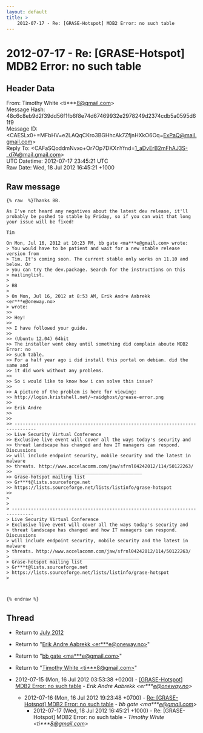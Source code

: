```yaml
---
layout: default
title: >
    2012-07-17 - Re: [GRASE-Hotspot] MDB2 Error: no such table
---
```


# 2012-07-17 - Re: [GRASE-Hotspot] MDB2 Error: no such table

## Header Data

From: Timothy White \<ti***8@gmail.com\><br>
Message Hash: 48c6c8eb9d2f39dd56f1fb6f8e74d67469932e2978249d2374cdb5a0595d61f9<br>
Message ID: \<CAESLx0+=MFbHV=e2LAQqCKro3BGHhcAk7ZfjnHXkO6Oq=ExPaQ@mail.gmail.com\><br>
Reply To: \<CAFaSQoddmNvxo+Or7Op7DKXnYfnd=1_aDvErB2mFhAJ3S-_d7A@mail.gmail.com\><br>
UTC Datetime: 2012-07-17 23:45:21 UTC<br>
Raw Date: Wed, 18 Jul 2012 16:45:21 +1000<br>

## Raw message

```
{% raw  %}Thanks BB.

As I've not heard any negatives about the latest dev release, it'll
probably be pushed to stable by Friday, so if you can wait that long
your issue will be fixed!

Tim

On Mon, Jul 16, 2012 at 10:23 PM, bb gate <ma***e@gmail.com> wrote:
> You would have to be patient and wait for a new stable release version from
> Tim. It's coming soon. The current stable only works on 11.10 and below. Or
> you can try the dev.package. Search for the instructions on this
> mailinglist.
>
> BB
>
> On Mon, Jul 16, 2012 at 8:53 AM, Erik Andre Aabrekk <er***e@oneway.no>
> wrote:
>>
>> Hey!
>>
>> I have followed your guide.
>>
>> (Ubuntu 12.04) 64bit
>> The installer went okey until something did complain aboute MDB2 Error: no
>> such table.
>> For a half year ago i did install this portal on debian. did the same and
>> it did work without any problems.
>>
>> So i would like to know how i can solve this issue?
>>
>> A picture of the problem is here for viewing:
>> http://login.kristshell.net/~raidghost/grease-error.png
>>
>> Erik Andre
>>
>>
>> ------------------------------------------------------------------------------
>> Live Security Virtual Conference
>> Exclusive live event will cover all the ways today's security and
>> threat landscape has changed and how IT managers can respond. Discussions
>> will include endpoint security, mobile security and the latest in malware
>> threats. http://www.accelacomm.com/jaw/sfrnl04242012/114/50122263/
>> _______________________________________________
>> Grase-hotspot mailing list
>> Gr***t@lists.sourceforge.net
>> https://lists.sourceforge.net/lists/listinfo/grase-hotspot
>>
>
>
> ------------------------------------------------------------------------------
> Live Security Virtual Conference
> Exclusive live event will cover all the ways today's security and
> threat landscape has changed and how IT managers can respond. Discussions
> will include endpoint security, mobile security and the latest in malware
> threats. http://www.accelacomm.com/jaw/sfrnl04242012/114/50122263/
> _______________________________________________
> Grase-hotspot mailing list
> Gr***t@lists.sourceforge.net
> https://lists.sourceforge.net/lists/listinfo/grase-hotspot
>



{% endraw %}
```

## Thread

+ Return to [July 2012](/archive/2012/07)

+ Return to "[Erik Andre Aabrekk <er***e<span>@</span>oneway.no>](/authors/er___e_at_oneway_no)"
+ Return to "[bb gate <ma***e<span>@</span>gmail.com>](/authors/ma___e_at_gmail_com)"
+ Return to "[Timothy White <ti***8<span>@</span>gmail.com>](/authors/ti___8_at_gmail_com)"

+ 2012-07-15 (Mon, 16 Jul 2012 03:53:38 +0200) - [[GRASE-Hotspot] MDB2 Error: no such table](/archive/2012/07/2e9f8c41b7fcf747754e306ab536ff7f07e95a421e023c4e7714f06901107936) - _Erik Andre Aabrekk \<er***e@oneway.no\>_
  + 2012-07-16 (Mon, 16 Jul 2012 19:23:48 +0700) - [Re: [GRASE-Hotspot] MDB2 Error: no such table](/archive/2012/07/62a93eb4a135cb6f4f24fe33497ee1c6b4ab83fd381333e81468ad0e4831bc92) - _bb gate \<ma***e@gmail.com\>_
    + 2012-07-17 (Wed, 18 Jul 2012 16:45:21 +1000) - Re: [GRASE-Hotspot] MDB2 Error: no such table - _Timothy White \<ti***8@gmail.com\>_

